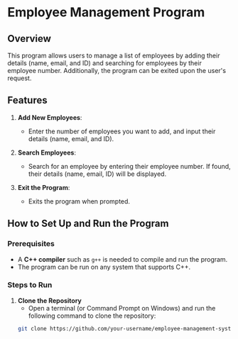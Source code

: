 # Employee Management Program

## Overview
This program allows users to manage a list of employees by adding their details (name, email, and ID) and searching for employees by their employee number. Additionally, the program can be exited upon the user's request.

## Features
1. **Add New Employees**: 
   - Enter the number of employees you want to add, and input their details (name, email, and ID).
   
2. **Search Employees**: 
   - Search for an employee by entering their employee number. If found, their details (name, email, ID) will be displayed.
   
3. **Exit the Program**: 
   - Exits the program when prompted.

## How to Set Up and Run the Program

### Prerequisites
- A **C++ compiler** such as `g++` is needed to compile and run the program.
- The program can be run on any system that supports C++.

### Steps to Run
1. **Clone the Repository**
   - Open a terminal (or Command Prompt on Windows) and run the following command to clone the repository:
   ```bash
   git clone https://github.com/your-username/employee-management-system.git
